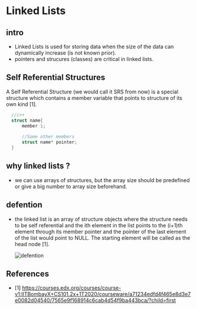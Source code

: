 # Linked Lists 

## intro 

- Linked Lists is used for storing data when the size of the data can dynamically increase (is not known prior).
- pointers and strucures (classes) are critical in linked lists.
  
## Self Referential Structures

A Self Referential Structure (we would call it SRS from now) is a special structure which contains a member variable that points to structure of its own kind [1]. 

  ```c++
    //c++
    struct name{
        member 1;
        
        //Some other members
        struct name* pointer;
    }

```

## why linked lists ?

- we can use arrays of structures, but the array size should be predefined or give a big number to array size beforehand.

## defention

- the linked list is an array of structure objects where the structure needs to be self referential and the ith element in the list points to the (i+1)th element through its member pointer and the pointer of the last element of the list would point to NULL. The starting element will be called as the head node [1].

    ![defention](https://i.imgur.com/z5uYT9X.png)


## References
- [1] https://courses.edx.org/courses/course-v1:IITBombayX+CS101.2x+1T2020/courseware/a71234edfd4f465e8d3e7e0082d04540/7565e9f168914c6cab4d54f9ba443bca/?child=first